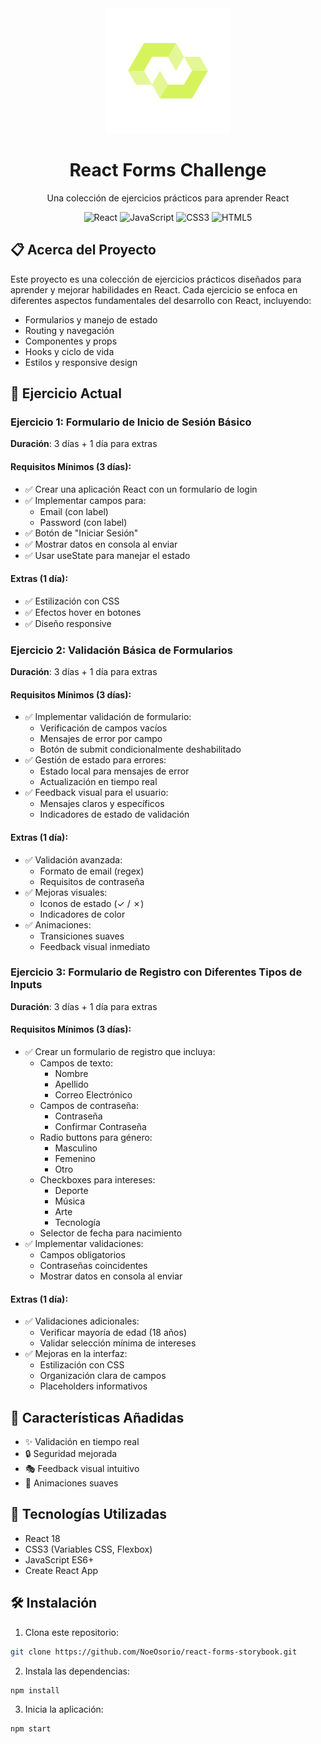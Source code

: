 <div align="center">
  <img src="public/logo512.png" alt="React Forms Challenge Logo" width="200"/>
  <h1>React Forms Challenge</h1>
  <p>Una colección de ejercicios prácticos para aprender React</p>

  ![React](https://img.shields.io/badge/React-20232A?style=for-the-badge&logo=react&logoColor=61DAFB)
  ![JavaScript](https://img.shields.io/badge/JavaScript-F7DF1E?style=for-the-badge&logo=javascript&logoColor=black)
  ![CSS3](https://img.shields.io/badge/CSS3-1572B6?style=for-the-badge&logo=css3&logoColor=white)
  ![HTML5](https://img.shields.io/badge/HTML5-E34F26?style=for-the-badge&logo=html5&logoColor=white)
</div>

## 📋 Acerca del Proyecto

Este proyecto es una colección de ejercicios prácticos diseñados para aprender y mejorar habilidades en React. Cada ejercicio se enfoca en diferentes aspectos fundamentales del desarrollo con React, incluyendo:

- Formularios y manejo de estado
- Routing y navegación
- Componentes y props
- Hooks y ciclo de vida
- Estilos y responsive design

## 🎯 Ejercicio Actual

### Ejercicio 1: Formulario de Inicio de Sesión Básico

**Duración**: 3 días + 1 día para extras

#### Requisitos Mínimos (3 días):
- ✅ Crear una aplicación React con un formulario de login
- ✅ Implementar campos para:
  - Email (con label)
  - Password (con label)
- ✅ Botón de "Iniciar Sesión"
- ✅ Mostrar datos en consola al enviar
- ✅ Usar useState para manejar el estado

#### Extras (1 día):
- ✅ Estilización con CSS
- ✅ Efectos hover en botones
- ✅ Diseño responsive

### Ejercicio 2: Validación Básica de Formularios

**Duración**: 3 días + 1 día para extras

#### Requisitos Mínimos (3 días):
- ✅ Implementar validación de formulario:
  - Verificación de campos vacíos
  - Mensajes de error por campo
  - Botón de submit condicionalmente deshabilitado
- ✅ Gestión de estado para errores:
  - Estado local para mensajes de error
  - Actualización en tiempo real
- ✅ Feedback visual para el usuario:
  - Mensajes claros y específicos
  - Indicadores de estado de validación

#### Extras (1 día):
- ✅ Validación avanzada:
  - Formato de email (regex)
  - Requisitos de contraseña
- ✅ Mejoras visuales:
  - Iconos de estado (✓ / ✗)
  - Indicadores de color
- ✅ Animaciones:
  - Transiciones suaves
  - Feedback visual inmediato

### Ejercicio 3: Formulario de Registro con Diferentes Tipos de Inputs

**Duración**: 3 días + 1 día para extras

#### Requisitos Mínimos (3 días):
- ✅ Crear un formulario de registro que incluya:
  - Campos de texto:
    - Nombre
    - Apellido
    - Correo Electrónico
  - Campos de contraseña:
    - Contraseña
    - Confirmar Contraseña
  - Radio buttons para género:
    - Masculino
    - Femenino
    - Otro
  - Checkboxes para intereses:
    - Deporte
    - Música
    - Arte
    - Tecnología
  - Selector de fecha para nacimiento
- ✅ Implementar validaciones:
  - Campos obligatorios
  - Contraseñas coincidentes
  - Mostrar datos en consola al enviar

#### Extras (1 día):
- ✅ Validaciones adicionales:
  - Verificar mayoría de edad (18 años)
  - Validar selección mínima de intereses
- ✅ Mejoras en la interfaz:
  - Estilización con CSS
  - Organización clara de campos
  - Placeholders informativos

## 🎨 Características Añadidas

- ✨ Validación en tiempo real
- 🔒 Seguridad mejorada
- 🎭 Feedback visual intuitivo
- 🌈 Animaciones suaves


## 🚀 Tecnologías Utilizadas

- React 18
- CSS3 (Variables CSS, Flexbox)
- JavaScript ES6+
- Create React App


## 🛠️ Instalación

1. Clona este repositorio:

```bash
git clone https://github.com/NoeOsorio/react-forms-storybook.git
```

2. Instala las dependencias:

```bash
npm install
```

3. Inicia la aplicación:

```bash
npm start
```

